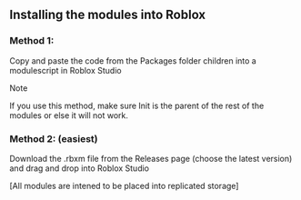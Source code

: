 ## Installing the modules into Roblox

### Method 1:
Copy and paste the code from the Packages folder children into a modulescript in Roblox Studio
> [!NOTE]
> If you use this method, make sure Init is the parent of the rest of the modules or else it will not work.

### Method 2: (easiest)
Download the .rbxm file from the Releases page (choose the latest version) and drag and drop into Roblox Studio

[All modules are intened to be placed into replicated storage]
